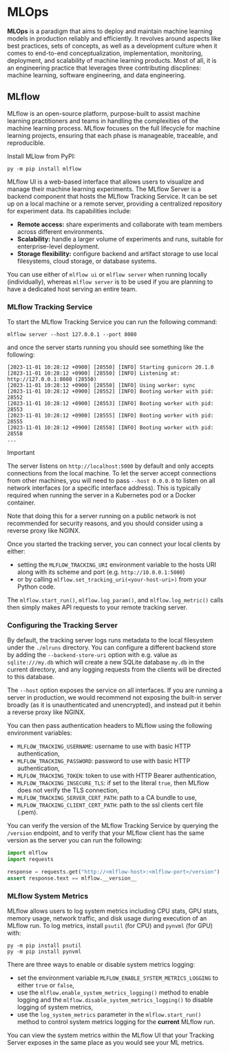 # MLOps

**MLOps** is a paradigm that aims to deploy and maintain machine learning models in
production reliably and efficiently. It revolves around aspects like best practices, sets
of concepts, as well as a development culture when it comes to end-to-end
conceptualization, implementation, monitoring, deployment, and scalability of machine
learning products. Most of all, it is an engineering practice that leverages three
contributing discplines: machine learning, software engineering, and data engineering.


## MLflow

MLflow is an open-source platform, purpose-built to assist machine learning practitioners
and teams in handling the complexities of the machine learning process. MLflow focuses on
the full lifecycle for machine learning projects, ensuring that each phase is manageable,
traceable, and reproducible.

Install MLlow from PyPI:

```
py -m pip install mlflow
```

MLflow UI is a web-based interface that allows users to visualize and manage their machine
learning experiments. The MLflow Server is a backend component that hosts the MLflow
Tracking Service. It can be set up on a local machine or a remote server, providing a
centralized repository for experiment data. Its capabilities include:

- **Remote access:** share experiments and collaborate with team members across different
  environments.
- **Scalability:** handle a larger volume of experiments and runs, suitable for
  enterprise-level deployment.
- **Storage flexibility:** configure backend and artifact storage to use local
  filesystems, cloud storage, or database systems.

You can use either of `mlflow ui` or `mlflow server` when running locally (individually),
whereas `mlflow server` is to be used if you are planning to have a dedicated host serving
an entire team.

### MLflow Tracking Service

To start the MLflow Tracking Service you can run the following command:

```
mlflow server --host 127.0.0.1 --port 8080
```

and once the server starts running you should see something like the following:

```
[2023-11-01 10:28:12 +0900] [28550] [INFO] Starting gunicorn 20.1.0
[2023-11-01 10:28:12 +0900] [28550] [INFO] Listening at: http://127.0.0.1:8080 (28550)
[2023-11-01 10:28:12 +0900] [28550] [INFO] Using worker: sync
[2023-11-01 10:28:12 +0900] [28552] [INFO] Booting worker with pid: 28552
[2023-11-01 10:28:12 +0900] [28553] [INFO] Booting worker with pid: 28553
[2023-11-01 10:28:12 +0900] [28555] [INFO] Booting worker with pid: 28555
[2023-11-01 10:28:12 +0900] [28558] [INFO] Booting worker with pid: 28558
...
```

> [!IMPORTANT]
> The server listens on `http://localhost:5000` by default and only accepts connections
> from the local machine. To let the server accept connections from other machines, you
> will need to pass `--host 0.0.0.0` to listen on all network interfaces (or a specific
> interface address). This is typically required when running the server in a Kubernetes
> pod or a Docker container.
>
> Note that doing this for a server running on a public network is not recommended for
> security reasons, and you should consider using a reverse proxy like NGINX.


Once you started the tracking server, you can connect your local clients by either:

- setting the `MLFLOW_TRACKING_URI` environment variable to the hosts URI along with its
  scheme and port (e.g. `http://10.0.0.1:5000`)
- or by calling `mlflow.set_tracking_uri(<your-host-uri>)` from your Python code.

The `mlflow.start_run()`, `mlflow.log_param()`, and `mlflow.log_metric()` calls then
simply makes API requests to your remote tracking server.


### Configuring the Tracking Server

By default, the tracking server logs runs metadata to the local filesystem under the
`./mlruns` directory. You can configure a different backend store by adding the
`--backend-store-uri` option with e.g. value as `sqlite:///my.db` which will create a new
SQLite database `my.db` in the current directory, and any logging requests from the
clients will be directed to this database.

The `--host` option exposes the service on all interfaces. If you are running a server in
production, we would recommend not exposing the built-in server broadly (as it is
unauthenticated and unencrypted), and instead put it behin a reverse proxy like NGINX.

You can then pass authentication headers to MLflow using the following environment
variables:

- `MLFLOW_TRACKING_USERNAME`: username to use with basic HTTP authentication,
- `MLFLOW_TRACKING_PASSWORD`: password to use with basic HTTP authentication,
- `MLFLOW_TRACKING_TOKEN`: token to use with HTTP Bearer authentication,
- `MLFLOW_TRACKING_INSECURE_TLS`: if set to the literal `true`, then MLflow does not
  verify the TLS connection,
- `MLFLOW_TRACKING_SERVER_CERT_PATH`: path to a CA bundle to use,
- `MLFLOW_TRACKING_CLIENT_CERT_PATH`: path to the ssl clients cert file (.pem).

You can verify the version of the MLflow Tracking Service by querying the `/version`
endpoint, and to verify that your MLflow client has the same version as the server you can
run the following:

```python
import mlflow
import requests

response = requests.get("http://<mlflow-host>:<mlflow-port>/version")
assert response.text == mlflow.__version__

```


### MLflow System Metrics

MLflow allows users to log system metrics including CPU stats, GPU stats, memory usage,
network traffic, and disk usage during execution of an MLflow run. To log metrics, install
`psutil` (for CPU) and `pynvml` (for GPU) with:

```
py -m pip install psutil
py -m pip install pynvml
```

There are three ways to enable or disable system metrics logging:

- set the environment variable `MLFLOW_ENABLE_SYSTEM_METRICS_LOGGING` to either `true` or
  `false`,
- use the `mlflow.enable_system_metrics_logging()` method to enable logging and the
  `mlflow.disable_system_metrics_logging()` to disable logging of system metrics,
- use the `log_system_metrics` parameter in the `mlflow.start_run()` method to control
  system metrics logging for the **current** MLflow run.

You can view the system metrics within the MLflow UI that your Tracking Server exposes in
the same place as you would see your ML metrics.

